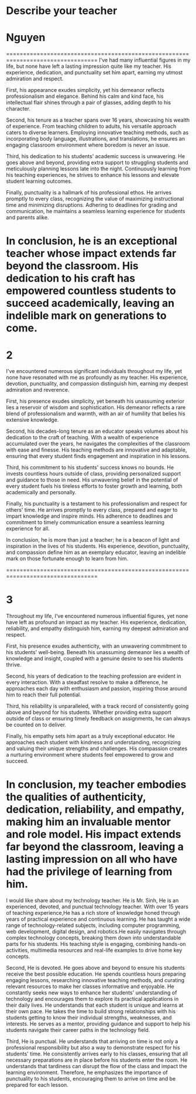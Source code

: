 # Describe your teacher

# Nguyen
=================================================================================
I've had many influential figures in my life, but none have left a lasting impression quite like my teacher. His experience, dedication, and punctuality set him apart, earning my utmost admiration and respect.

First, his appearance exudes simplicity, yet his demeanor reflects professionalism and elegance. Behind his calm and kind face, his intellectual flair shines through a pair of glasses, adding depth to his character.

Second, his tenure as a teacher spans over 16 years, showcasing his wealth of experience. From teaching children to adults, his versatile approach caters to diverse learners. Employing innovative teaching methods, such as incorporating body language, illustrations, and translations, he ensures an engaging classroom environment where boredom is never an issue.

Third, his dedication to his students' academic success is unwavering. He goes above and beyond, providing extra support to struggling students and meticulously planning lessons late into the night. Continuously learning from his teaching experiences, he strives to enhance his lessons and elevate student learning outcomes.

Finally, punctuality is a hallmark of his professional ethos. He arrives promptly to every class, recognizing the value of maximizing instructional time and minimizing disruptions. Adhering to deadlines for grading and communication, he maintains a seamless learning experience for students and parents alike.

In conclusion, he is an exceptional teacher whose impact extends far beyond the classroom. His dedication to his craft has empowered countless students to succeed academically, leaving an indelible mark on generations to come.
=================================================================================
# 2

I've encountered numerous significant individuals throughout my life, yet none have resonated with me as profoundly as my teacher. His experience, devotion, punctuality, and compassion distinguish him, earning my deepest admiration and reverence.

First, his presence exudes simplicity, yet beneath his unassuming exterior lies a reservoir of wisdom and sophistication. His demeanor reflects a rare blend of professionalism and warmth, with an air of humility that belies his extensive knowledge.

Second, his decades-long tenure as an educator speaks volumes about his dedication to the craft of teaching. With a wealth of experience accumulated over the years, he navigates the complexities of the classroom with ease and finesse. His teaching methods are innovative and adaptable, ensuring that every student finds engagement and inspiration in his lessons.

Third, his commitment to his students' success knows no bounds. He invests countless hours outside of class, providing personalized support and guidance to those in need. His unwavering belief in the potential of every student fuels his tireless efforts to foster growth and learning, both academically and personally.

Finally, his punctuality is a testament to his professionalism and respect for others' time. He arrives promptly to every class, prepared and eager to impart knowledge and inspire minds. His adherence to deadlines and commitment to timely communication ensure a seamless learning experience for all.

In conclusion, he is more than just a teacher; he is a beacon of light and inspiration in the lives of his students. His experience, devotion, punctuality, and compassion define him as an exemplary educator, leaving an indelible mark on those fortunate enough to learn from him.

=================================================================================
# 3

Throughout my life, I've encountered numerous influential figures, yet none have left as profound an impact as my teacher. His experience, dedication, reliability, and empathy distinguish him, earning my deepest admiration and respect.

First, his presence exudes authenticity, with an unwavering commitment to his students' well-being. Beneath his unassuming demeanor lies a wealth of knowledge and insight, coupled with a genuine desire to see his students thrive.

Second, his years of dedication to the teaching profession are evident in every interaction. With a steadfast resolve to make a difference, he approaches each day with enthusiasm and passion, inspiring those around him to reach their full potential.

Third, his reliability is unparalleled, with a track record of consistently going above and beyond for his students. Whether providing extra support outside of class or ensuring timely feedback on assignments, he can always be counted on to deliver.

Finally, his empathy sets him apart as a truly exceptional educator. He approaches each student with kindness and understanding, recognizing and valuing their unique strengths and challenges. His compassion creates a nurturing environment where students feel empowered to grow and succeed.

In conclusion, my teacher embodies the qualities of authenticity, dedication, reliability, and empathy, making him an invaluable mentor and role model. His impact extends far beyond the classroom, leaving a lasting impression on all who have had the privilege of learning from him.
==================================================================

I would like share about my technology teacher. He is Mr. Sinh, He is an experienced, devoted, and punctual technology teacher.
With over 15 years of teaching experience,He has a rich store of knowledge honed through years of practical experience and continuous learning. He has taught a wide range of technology-related subjects, including computer programming, web development, digital design, and robotics.He easily navigates through complex technology concepts, breaking them down into understandable parts for his students. His teaching style is engaging, combining hands-on activities, multimedia resources and real-life examples to drive home key concepts.

Second, He is devoted. He goes above and beyond to ensure his students receive the best possible education.
He spends countless hours preparing engaging lessons, researching innovative teaching methods, and curating relevant resources to make her classes informative and enjoyable. He constantly seeks new ways to enhance her students' understanding of technology and encourages them to explore its practical applications in their daily lives.
He understands that each student is unique and learns at their own pace. He takes the time to build strong relationships with his students getting to know their individual strengths, weaknesses, and interests. He serves as a mentor, providing guidance and support to help his students navigate their career paths in the technology field. 

Third, He is punctual. He understands that arriving on time is not only a professional responsibility but also a way to demonstrate respect for his students' time. He consistently arrives early to his classes, ensuring that all necessary preparations are in place before his students enter the room.  He understands that tardiness can disrupt the flow of the class and impact the learning environment. Therefore, he emphasizes the importance of punctuality to his students, encouraging them to arrive on time and be prepared for each lesson.



